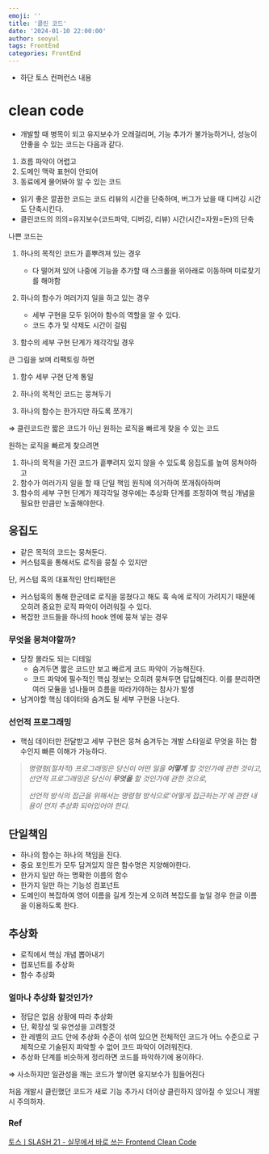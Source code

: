 ```yaml
---
emoji: ''
title: '클린 코드'
date: '2024-01-10 22:00:00'
author: seoyul
tags: FrontEnd
categories: FrontEnd
---
```

- 하단 토스 컨퍼런스 내용

# clean code

- 개발할 때 병목이 되고 유지보수가 오래걸리며, 기능 추가가 불가능하거나, 성능이 안좋을 수 있는 코드는 다음과 같다.
1.  흐름 파악이 어렵고
2. 도메인 맥락 표현이 안되어
3. 동료에게 물어봐야 알 수 있는 코드

- 읽기 좋은 깔끔한 코드는 코드 리뷰의 시간을 단축하며, 버그가 났을 때 디버깅 시간도 단축시킨다.
- 클린코드의 의의=유지보수(코드파악, 디버깅, 리뷰) 시간(시간=자원=돈)의 단축

나쁜 코드는

1. 하나의 목적인 코드가 흩뿌려져 있는 경우
    - 다 떨어져 있어 나중에 기능을 추가할 때 스크롤을 위아래로 이동하며 미로찾기를 해야함
    
2. 하나의 함수가 여러가지 일을 하고 있는 경우
    - 세부 구현을 모두 읽어야 함수의 역할을 알 수 있다.
    - 코드 추가 및 삭제도 시간이 걸림
        
3. 함수의 세부 구현 단계가 제각각일 경우

큰 그림을 보며 리팩토링 하면 

1. 함수 세부 구현 단계 통일
    
2. 하나의 목적인 코드는 뭉쳐두기
    
3. 하나의 함수는 한가지만 하도록 쪼개기

⇒ 클린코드란 짧은 코드가 아닌 원하는 로직을 빠르게 찾을 수 있는 코드

원하는 로직을 빠르게 찾으려면

1. 하나의 목적을 가진 코드가 흩뿌려지 있지 않을 수 있도록 응집도를 높여 뭉쳐야하고
2. 함수가 여러가지 일을 할 때 단일 책임 원칙에 의거하여 쪼개줘아하며
3. 함수의 세부 구현 단계가 제각각일 경우에는 추상화 단계를 조정하여 핵심 개념을 필요한 만큼만 노출해야한다.

## 응집도

- 같은 목적의 코드는 뭉쳐둔다.
- 커스텀훅을 통해서도 로직을 뭉칠 수 있지만

단, 커스텀 훅의 대표적인 안티패턴은

- 커스텀훅의 통해 한군데로 로직을 뭉쳤다고 해도 훅 속에 로직이 가려지기 때문에 오히려 중요한 로직 파악이 어려워질 수 있다.
- 복잡한 코드들을 하나의 hook 엔에 뭉쳐 넣는 경우

### 무엇을 뭉쳐야할까?

- 당장 몰라도 되는 디테일
    - 숨겨두면 짧은 코드만 보고 빠르게 코드 파악이 가능해진다.
    - 코드 파악에 필수적인 핵심 정보는 오히려 뭉쳐두면 답답해진다. 이를 분리하면 여러 모듈을 넘나들며 흐름을 따라가야하는 참사가 발생
- 남겨야할 핵심 데이터와 숨겨도 될 세부 구현을 나눈다.

### 선언적 프로그래밍

- 핵심 데이터만 전달받고 세부 구현은 뭉쳐 숨겨두는 개발 스타일로 무엇을 하는 함수인지 빠른 이해가 가능하다.

> *명령형(절차적) 프로그래밍은 당신이 어떤 일을 **어떻게** 할 것인가에 관한 것이고,선언적 프로그래밍은 당신이 **무엇을** 할 것인가에 관한 것으로,*
> 
> 
> *선언적 방식의 접근을 위해서는 명령형 방식으로'어떻게 접근하는가'에 관한 내용이 먼저 추상화 되어있어야 한다.*
> 

## 단일책임

- 하나의 함수는 하나의 책임을 진다.
- 중요 포인트가 모두 담겨있지 않은 함수명은 지양해야한다.
- 한가지 일만 하는 명확한 이름의 함수
- 한가지 일만 하는 기능성 컴포넌트
- 도메인이 복잡하여 영어 이름을 길게 짓는게 오히려 복잡도를 높일 경우 한글 이름을 이용하도록 한다.

## 추상화

- 로직에서 핵심 개념 뽑아내기
- 컴포넌트를 추상화
- 함수 추상화

### 얼마나 추상화 할것인가?

- 정답은 없음 상황에 따라 추상화
- 단, 확장성 및 유연성을 고려할것
- 한 레벨의 코드 안에 추상화 수준이 섞여 있으면 전체적인 코드가 어느 수준으로 구체적으로 기술된지 파악할 수 없어 코드 파악이 어려워진다.
- 추상화 단계를 비슷하게 정리하면 코드를 파악하기에 용이하다.

⇒ 사소하지만 일관성을 깨는 코드가 쌓이면 유지보수가 힘들어진다

처음 개발시 클린했던 코드가 새로 기능 추가시 더이상 클린하지 않아질 수 있으니 개발시 주의하자.

### Ref

[토스ㅣSLASH 21 - 실무에서 바로 쓰는 Frontend Clean Code](https://www.youtube.com/watch?v=edWbHp_k_9Y)